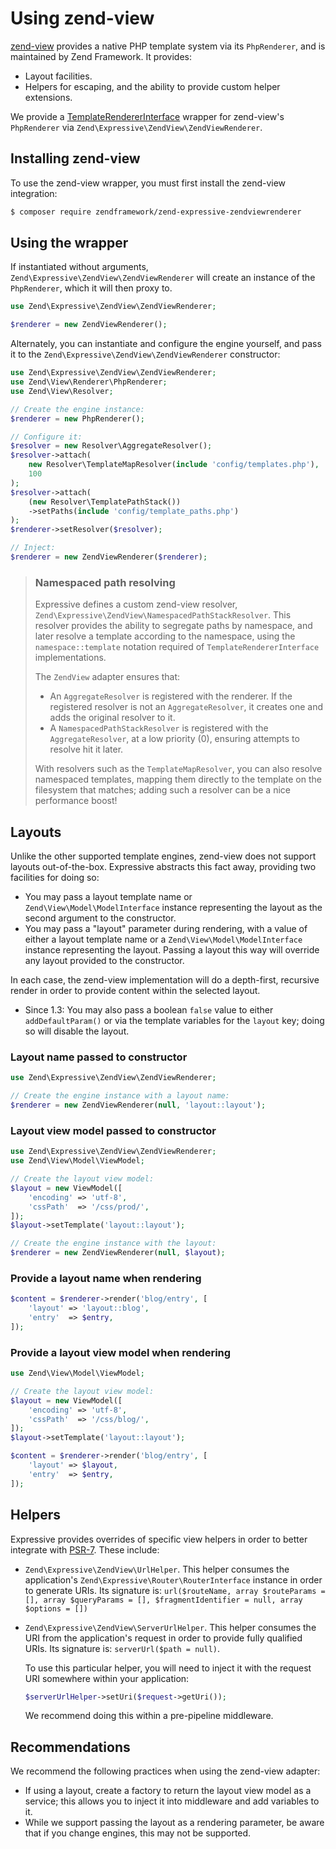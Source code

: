 # Using zend-view

[zend-view](https://docs.zendframework.com/zend-view/) provides a native PHP
template system via its `PhpRenderer`, and is maintained by Zend Framework. It
provides:

- Layout facilities.
- Helpers for escaping, and the ability to provide custom helper extensions.

We provide a [TemplateRendererInterface](interface.md) wrapper for zend-view's
`PhpRenderer` via `Zend\Expressive\ZendView\ZendViewRenderer`.

## Installing zend-view

To use the zend-view wrapper, you must first install the zend-view integration:

```bash
$ composer require zendframework/zend-expressive-zendviewrenderer
```

## Using the wrapper

If instantiated without arguments, `Zend\Expressive\ZendView\ZendViewRenderer` will create
an instance of the `PhpRenderer`, which it will then proxy to.

```php
use Zend\Expressive\ZendView\ZendViewRenderer;

$renderer = new ZendViewRenderer();
```

Alternately, you can instantiate and configure the engine yourself, and pass it
to the `Zend\Expressive\ZendView\ZendViewRenderer` constructor:

```php
use Zend\Expressive\ZendView\ZendViewRenderer;
use Zend\View\Renderer\PhpRenderer;
use Zend\View\Resolver;

// Create the engine instance:
$renderer = new PhpRenderer();

// Configure it:
$resolver = new Resolver\AggregateResolver();
$resolver->attach(
    new Resolver\TemplateMapResolver(include 'config/templates.php'),
    100
);
$resolver->attach(
    (new Resolver\TemplatePathStack())
    ->setPaths(include 'config/template_paths.php')
);
$renderer->setResolver($resolver);

// Inject:
$renderer = new ZendViewRenderer($renderer);
```

> ### Namespaced path resolving
>
> Expressive defines a custom zend-view resolver,
> `Zend\Expressive\ZendView\NamespacedPathStackResolver`. This resolver
> provides the ability to segregate paths by namespace, and later resolve a
> template according to the namespace, using the `namespace::template` notation
> required of `TemplateRendererInterface` implementations.
>
> The `ZendView` adapter ensures that:
>
> - An `AggregateResolver` is registered with the renderer. If the registered
>   resolver is not an `AggregateResolver`, it creates one and adds the original
>   resolver to it.
> - A `NamespacedPathStackResolver` is registered with the `AggregateResolver`, at
>   a low priority (0), ensuring attempts to resolve hit it later.
>
> With resolvers such as the `TemplateMapResolver`, you can also resolve
> namespaced templates, mapping them directly to the template on the filesystem
> that matches; adding such a resolver can be a nice performance boost!

## Layouts

Unlike the other supported template engines, zend-view does not support layouts
out-of-the-box. Expressive abstracts this fact away, providing two facilities
for doing so:

- You may pass a layout template name or `Zend\View\Model\ModelInterface`
  instance representing the layout as the second argument to the constructor.
- You may pass a "layout" parameter during rendering, with a value of either a
  layout template name or a `Zend\View\Model\ModelInterface`
  instance representing the layout. Passing a layout this way will override any
  layout provided to the constructor.

In each case, the zend-view implementation will do a depth-first, recursive
render in order to provide content within the selected layout.

- Since 1.3: You may also pass a boolean `false` value to either
  `addDefaultParam()` or via the template variables for the `layout` key; doing
  so will disable the layout.

### Layout name passed to constructor

```php
use Zend\Expressive\ZendView\ZendViewRenderer;

// Create the engine instance with a layout name:
$renderer = new ZendViewRenderer(null, 'layout::layout');
```

### Layout view model passed to constructor

```php
use Zend\Expressive\ZendView\ZendViewRenderer;
use Zend\View\Model\ViewModel;

// Create the layout view model:
$layout = new ViewModel([
    'encoding' => 'utf-8',
    'cssPath'  => '/css/prod/',
]);
$layout->setTemplate('layout::layout');

// Create the engine instance with the layout:
$renderer = new ZendViewRenderer(null, $layout);
```

### Provide a layout name when rendering

```php
$content = $renderer->render('blog/entry', [
    'layout' => 'layout::blog',
    'entry'  => $entry,
]);
```

### Provide a layout view model when rendering

```php
use Zend\View\Model\ViewModel;

// Create the layout view model:
$layout = new ViewModel([
    'encoding' => 'utf-8',
    'cssPath'  => '/css/blog/',
]);
$layout->setTemplate('layout::layout');

$content = $renderer->render('blog/entry', [
    'layout' => $layout,
    'entry'  => $entry,
]);
```

## Helpers

Expressive provides overrides of specific view helpers in order to better
integrate with [PSR-7](https://www.php-fig.org/psr/psr-7/). These include:

- `Zend\Expressive\ZendView\UrlHelper`. This helper consumes the
  application's `Zend\Expressive\Router\RouterInterface` instance in order
  to generate URIs. Its signature is:
  `url($routeName, array $routeParams = [], array $queryParams = [], $fragmentIdentifier = null, array $options = [])`
- `Zend\Expressive\ZendView\ServerUrlHelper`. This helper consumes the
  URI from the application's request in order to provide fully qualified URIs.
  Its signature is: `serverUrl($path = null)`.

  To use this particular helper, you will need to inject it with the request URI
  somewhere within your application:

  ```php
  $serverUrlHelper->setUri($request->getUri());
  ```

  We recommend doing this within a pre-pipeline middleware.

## Recommendations

We recommend the following practices when using the zend-view adapter:

- If using a layout, create a factory to return the layout view model as a
  service; this allows you to inject it into middleware and add variables to it.
- While we support passing the layout as a rendering parameter, be aware that if
  you change engines, this may not be supported.
